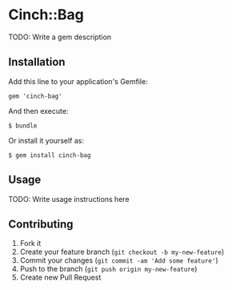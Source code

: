 # Cinch::Bag

TODO: Write a gem description

## Installation

Add this line to your application's Gemfile:

    gem 'cinch-bag'

And then execute:

    $ bundle

Or install it yourself as:

    $ gem install cinch-bag

## Usage

TODO: Write usage instructions here

## Contributing

1. Fork it
2. Create your feature branch (`git checkout -b my-new-feature`)
3. Commit your changes (`git commit -am 'Add some feature'`)
4. Push to the branch (`git push origin my-new-feature`)
5. Create new Pull Request
